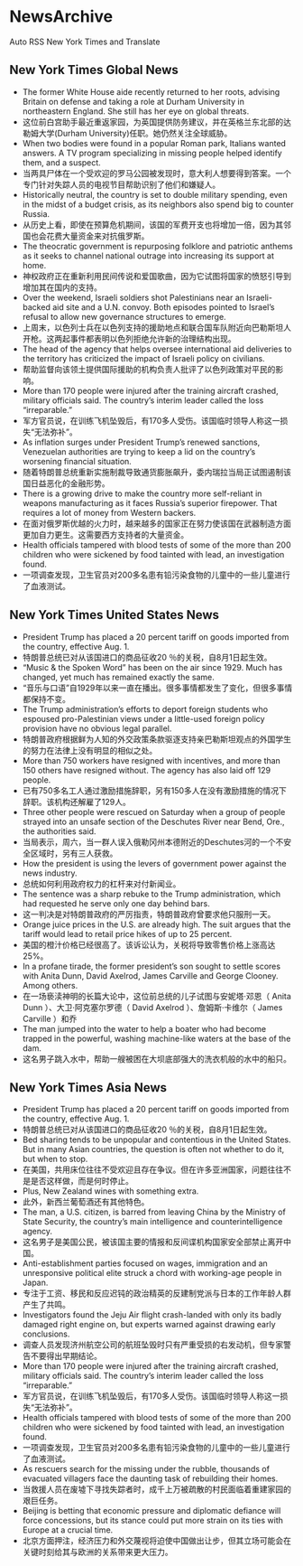 # NewsArchive
Auto RSS New York Times and Translate

## New York Times Global News
* The former White House aide recently returned to her roots, advising Britain on defense and taking a role at Durham University in northeastern England. She still has her eye on global threats.
* 这位前白宫助手最近重返家园，为英国提供防务建议，并在英格兰东北部的达勒姆大学(Durham University)任职。她仍然关注全球威胁。
* When two bodies were found in a popular Roman park, Italians wanted answers. A TV program specializing in missing people helped identify them, and a suspect.
* 当两具尸体在一个受欢迎的罗马公园被发现时，意大利人想要得到答案。一个专门针对失踪人员的电视节目帮助识别了他们和嫌疑人。
* Historically neutral, the country is set to double military spending, even in the midst of a budget crisis, as its neighbors also spend big to counter Russia.
* 从历史上看，即使在预算危机期间，该国的军费开支也将增加一倍，因为其邻国也会花费大量资金来对抗俄罗斯。
* The theocratic government is repurposing folklore and patriotic anthems as it seeks to channel national outrage into increasing its support at home.
* 神权政府正在重新利用民间传说和爱国歌曲，因为它试图将国家的愤怒引导到增加其在国内的支持。
* Over the weekend, Israeli soldiers shot Palestinians near an Israeli-backed aid site and a U.N. convoy. Both episodes pointed to Israel’s refusal to allow new governance structures to emerge.
* 上周末，以色列士兵在以色列支持的援助地点和联合国车队附近向巴勒斯坦人开枪。这两起事件都表明以色列拒绝允许新的治理结构出现。
* The head of the agency that helps oversee international aid deliveries to the territory has criticized the impact of Israeli policy on civilians.
* 帮助监督向该领土提供国际援助的机构负责人批评了以色列政策对平民的影响。
* More than 170 people were injured after the training aircraft crashed, military officials said. The country’s interim leader called the loss “irreparable.”
* 军方官员说，在训练飞机坠毁后，有170多人受伤。该国临时领导人称这一损失“无法弥补”。
* As inflation surges under President Trump’s renewed sanctions, Venezuelan authorities are trying to keep a lid on the country’s worsening financial situation.
* 随着特朗普总统重新实施制裁导致通货膨胀飙升，委内瑞拉当局正试图遏制该国日益恶化的金融形势。
* There is a growing drive to make the country more self-reliant in weapons manufacturing as it faces Russia’s superior firepower. That requires a lot of money from Western backers.
* 在面对俄罗斯优越的火力时，越来越多的国家正在努力使该国在武器制造方面更加自力更生。这需要西方支持者的大量资金。
* Health officials tampered with blood tests of some of the more than 200 children who were sickened by food tainted with lead, an investigation found.
* 一项调查发现，卫生官员对200多名患有铅污染食物的儿童中的一些儿童进行了血液测试。

## New York Times United States News
* President Trump has placed a 20 percent tariff on goods imported from the country, effective Aug. 1.
* 特朗普总统已对从该国进口的商品征收20 ％的关税，自8月1日起生效。
* “Music & the Spoken Word” has been on the air since 1929. Much has changed, yet much has remained exactly the same.
* “音乐与口语”自1929年以来一直在播出。很多事情都发生了变化，但很多事情都保持不变。
* The Trump administration’s efforts to deport foreign students who espoused pro-Palestinian views under a little-used foreign policy provision have no obvious legal parallel.
* 特朗普政府根据鲜为人知的外交政策条款驱逐支持亲巴勒斯坦观点的外国学生的努力在法律上没有明显的相似之处。
* More than 750 workers have resigned with incentives, and more than 150 others have resigned without. The agency has also laid off 129 people.
* 已有750多名工人通过激励措施辞职，另有150多人在没有激励措施的情况下辞职。该机构还解雇了129人。
* Three other people were rescued on Saturday when a group of people strayed into an unsafe section of the Deschutes River near Bend, Ore., the authorities said.
* 当局表示，周六，当一群人误入俄勒冈州本德附近的Deschutes河的一个不安全区域时，另有三人获救。
* How the president is using the levers of government power against the news industry.
* 总统如何利用政府权力的杠杆来对付新闻业。
* The sentence was a sharp rebuke to the Trump administration, which had requested he serve only one day behind bars.
* 这一判决是对特朗普政府的严厉指责，特朗普政府曾要求他只服刑一天。
* Orange juice prices in the U.S. are already high. The suit argues that the tariff would lead to retail price hikes of up to 25 percent.
* 美国的橙汁价格已经很高了。该诉讼认为，关税将导致零售价格上涨高达25%。
* In a profane tirade, the former president’s son sought to settle scores with Anita Dunn, David Axelrod, James Carville and George Clooney. Among others.
* 在一场亵渎神明的长篇大论中，这位前总统的儿子试图与安妮塔·邓恩（ Anita Dunn ）、大卫·阿克塞尔罗德（ David Axelrod ）、詹姆斯·卡维尔（ James Carville ）和乔
* The man jumped into the water to help a boater who had become trapped in the powerful, washing machine-like waters at the base of the dam.
* 这名男子跳入水中，帮助一艘被困在大坝底部强大的洗衣机般的水中的船只。

## New York Times Asia News
* President Trump has placed a 20 percent tariff on goods imported from the country, effective Aug. 1.
* 特朗普总统已对从该国进口的商品征收20 ％的关税，自8月1日起生效。
* Bed sharing tends to be unpopular and contentious in the United States. But in many Asian countries, the question is often not whether to do it, but when to stop.
* 在美国，共用床位往往不受欢迎且存在争议。但在许多亚洲国家，问题往往不是是否这样做，而是何时停止。
* Plus, New Zealand wines with something extra.
* 此外，新西兰葡萄酒还有其他特色。
* The man, a U.S. citizen, is barred from leaving China by the Ministry of State Security, the country’s main intelligence and counterintelligence agency.
* 这名男子是美国公民，被该国主要的情报和反间谍机构国家安全部禁止离开中国。
* Anti-establishment parties focused on wages, immigration and an unresponsive political elite struck a chord with working-age people in Japan.
* 专注于工资、移民和反应迟钝的政治精英的反建制党派与日本的工作年龄人群产生了共鸣。
* Investigators found the Jeju Air flight crash-landed with only its badly damaged right engine on, but experts warned against drawing early conclusions.
* 调查人员发现济州航空公司的航班坠毁时只有严重受损的右发动机，但专家警告不要得出早期结论。
* More than 170 people were injured after the training aircraft crashed, military officials said. The country’s interim leader called the loss “irreparable.”
* 军方官员说，在训练飞机坠毁后，有170多人受伤。该国临时领导人称这一损失“无法弥补”。
* Health officials tampered with blood tests of some of the more than 200 children who were sickened by food tainted with lead, an investigation found.
* 一项调查发现，卫生官员对200多名患有铅污染食物的儿童中的一些儿童进行了血液测试。
* As rescuers search for the missing under the rubble, thousands of evacuated villagers face the daunting task of rebuilding their homes.
* 当救援人员在废墟下寻找失踪者时，成千上万被疏散的村民面临着重建家园的艰巨任务。
* Beijing is betting that economic pressure and diplomatic defiance will force concessions, but its stance could put more strain on its ties with Europe at a crucial time.
* 北京方面押注，经济压力和外交蔑视将迫使中国做出让步，但其立场可能会在关键时刻给其与欧洲的关系带来更大压力。

